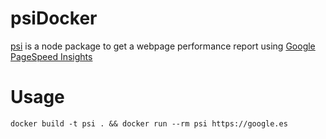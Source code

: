 # psiDocker

[psi](https://github.com/addyosmani/psi) is a node package to get a webpage performance report using [Google PageSpeed Insights](https://developers.google.com/speed/docs/insights/about)

# Usage

```
docker build -t psi . && docker run --rm psi https://google.es
```
